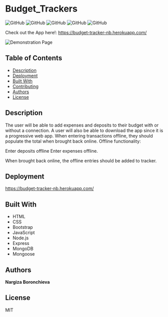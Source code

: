  
# Budget_Trackers

![GitHub](https://img.shields.io/github/repo-size/nargizaboronchieva/Budget_Truckers?style=plastic) ![GitHub](https://img.shields.io/github/last-commit/nargizaboronchieva/Budget_Truckers?style=plastic) ![GitHub](https://img.shields.io/github/languages/top/nargizaboronchieva/Budget_Truckers?style=plastic) ![GitHub](https://img.shields.io/github/license/nargizaboronchieva/Budget_Truckers?style=plastic) ![GitHub](https://img.shields.io/github/followers/nargizaboronchieva?style=social)

Check out the App here!: https://budget-tracker-nb.herokuapp.com/

![Demonstration Page](https://github.com/nargizaboronchieva/Budget_Truckers/demo-budget.png)
## Table of Contents

* [Description](#description)
* [Deployment](#deployment)
* [Built With](#built-with)
* [Contributing](#contributing)
* [Authors](#authors)
* [License](#license)


## Description

The user will be able to add expenses and deposits to their budget with or without a connection. A user will also be able to download the app since it is a progressive web app. When entering transactions offline, they should populate the total when brought back online. Offline functionality: 

Enter deposits offline
Enter expenses offline. 

When brought back online, the offline entries should be added to tracker.

## Deployment

https://budget-tracker-nb.herokuapp.com/

## Built With

* HTML
* CSS
* Bootstrap
* JavaScript
* Node.js
* Express
* MongoDB
* Mongoose



## Authors

**Nargiza Boronchieva**

## License

MIT
